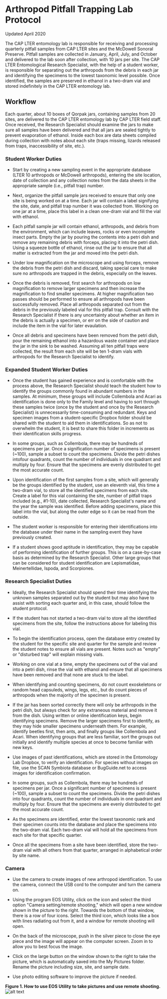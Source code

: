 # **Arthropod Pitfall Trapping Lab Protocol**

Updated April 2020


The CAP LTER entomology lab is responsible for receiving and processing quarterly pitfall samples from CAP LTER sites and the McDowell Sonoral Preserve. Pitfall samples are collected in January, April, July, and October and delivered to the lab soon after collection, with 10 jars per site. The CAP LTER Entomological Research Specialist, with the help of a student worker, is responsible for separating out the arthropods from the debris in each jar and identifying the specimens to the lowest taxonomic level possible. Once identified, the samples are preserved in ethanol in a two-dram vial and stored indefinitely in the CAP LTER entomology lab.


## **Workflow**

Each quarter, about 10 boxes of Qorpak jars, containing samples from 20 sites, are delivered to the CAP LTER entomology lab by CAP LTER field staff. Once received, the Research Specialist should examine the jars to make sure all samples have been delivered and that all jars are sealed tightly to prevent evaporation of ethanol. Inside each box are data sheets compiled during collection with notes about each site (traps missing, lizards released from traps, inaccessibility of site, etc.).

### **Student Worker Duties**

* Start by creating a new sampling event in the appropriate database (LTER 10 arthropods or McDowell arthropods), entering the site location, date of collection and any collection notes from the data sheets in the appropriate sample (i.e., pitfall trap) number.

* Next, organize the pitfall sample jars received to ensure that only one site is being worked on at a time. Each jar will contain a label signifying the site, date, and pitfall trap number it was collected from. Working on one jar at a time, place this label in a clean one-dram vial and fill the vial with ethanol.

* Each pitfall sample jar will contain ethanol, arthropods, and debris from the environment, which can include leaves, rocks or even incomplete insect parts. Empty the jar by pouring the contents into a petri dish and remove any remaining debris with forceps, placing it into the petri dish. Using a squeeze bottle of ethanol, rinse out the jar to ensure that all matter is extracted from the jar and moved into the petri dish.

* Under low magnification on the microscope and using forceps, remove the debris from the petri dish and discard, taking special care to make sure no arthropods are trapped in the debris, especially on the leaves.

* Once the debris is removed, first search for arthropods on low magnification to remove larger specimens and then increase the magnification to find smaller specimens. At higher magnification two passes should be performed to ensure all arthropods have been successfully removed. Place all arthropods separated out from the debris in the previously labeled vial for this pitfall trap. Consult with the Research Specialist if there is any uncertainty about whether an item in the debris is actually a specimen, or err on the side of caution and include the item in the vial for later evaulation.

* Once all debris and specimens have been removed from the petri dish, pour the remaining ethanol into a hazardous waste container and place the jar in the sink to be washed. Assuming all ten pitfall traps were collected, the result from each site will be ten 1-dram vials with arthropods for the Research Specialist to identify.


### **Expanded Student Worker Duties**

* Once the student has gained experience and is comfortable with the process above, the Research Specialist should teach the student how to identify the groups commonly found in abundant numbers in the samples. At minimum, these groups will include Collembola and Acari as identification is done only to the Family level and having to sort through these samples twice (once by the student and once by the Research Specialist) is unnecessarily time-consuming and redundant. Keys and specimen images from a student-specific Dropbox folder should be shared with the student to aid them in identifications. So as not to overwhelm the student, it is best to share this folder in increments as their identification skills progress.

* In some groups, such as Collembola, there may be hundreds of specimens per jar. Once a signification number of specimens is present (~100), sample a subset to count the specimens. Divide the petri dishes intofour quadrants, count the number of individuals in one quadrant and multiply by four. Ensure that the specimens are evenly distributed to get the most accurate count.

* Upon identification of the first samples from a site, which will generally be the groups identified by the student, use an eleventh vial, this time a two-dram vial, to store all the identified specimens from each site. Create a label for this vial containing the site, number of pitfall traps included (e.g., #1-10), date collected, Research Specialist's name and the year the sample was identified. Before adding specimens, place this label into the vial, but along the outer edge so it can be read from the outside.

* The student worker is responsible for entering their identifications into the database under their name in the sampling event they have previously created.

* If a student shows good aptitude in identification, they may be capable of performing identification of further groups. This is on a case-by-case basis as determined by the Research Specialist. Other large groups that can be considered for student identification are Lepismatidae, Meinertellidae, Ispoda, and Scorpiones.


### **Research Specialist Duties**

* Ideally, the Research Specialist should spend their time identifying the unknown samples separated out by the student but may also have to assist with sorting each quarter and, in this case, should follow the student protocol.

* If the student has not started a two-dram vial to store all the identified specimens from the site, follow the instructions above for labeling this vial.

* To begin the identification process, open the database entry created by the student for the specific site and quarter for the sample and review the student notes to ensure all vials are present. Notes such as "empty" or "disturbed trap" will explain missing vials.

* Working on one vial at a time, empty the specimens out of the vial and into a petri dish, rinse the vial with ethanol and ensure that all specimens have been removed and that none are stuck to the label.

* When identifying and counting specimens, do not count exoskeletons or random head capsuleds, wings, legs, etc., but do count pieces of arthropods when the majority of the specimen is present.

* If the jar has been sorted correctly there will only be arthropods in the petri dish, but always check for any extraneous material and remove it from the dish. Using written or online identification keys, begin identifying specimens. Remove the larger specimens first to identify, as they may hide smaller specimens underneath them. For example, identify beetles first, then ants, and finally groups like Collembola and Acari. When identifying groups that are less familiar, sort the groups out initially and identify multiple species at once to become familiar with new keys.

* Use images of past identifications, which are stored in the Entomology Lab Dropbox, to verify an identification. For species without images on file, use the SCAN Symbiota database or BugGuide.net to access images for identification confirmation.

* In some groups, such as Collembola, there may be hundreds of specimens per jar. Once a significant number of specimens is present (~100), sample a subset to count the specimens. Divide the petri dishes into four quadrants, count the number of individuals in one quadrant and multiply by four. Ensure that the specimens are evenly distributed to get the most accurate count.

* As the specimens are identified, enter the lowest taxonomic rank and their specimen counts into the database and place the specimens into the two-dram vial. Each two-dram vial will hold all the specimens from each site for that specific quarter.

* Once all the specimens from a site have been identified, store the two-dram vial with all others from that quarter, arranged in alphabetical order by site name.


### **Camera**

* Use the camera to create images of new arthropod identification. To use the camera, connect the USB cord to the computer and turn the camera on.

* Using the program EOS Utility, click on the icon and select the third option "Camera setting/remote shooting," which will open a new window shown in the picture to the right. Towards the bottom of that window, there is a row of four icons. Select the third icon, which looks like a box with lines radiating out from it, and a window for remote shooting will open.

* On the back of the microscope, push in the silver piece to close the eye piece and the image will appear on the computer screen. Zoom in to allow you to best focus the image.

* Click on the large button on the window shown to the right to take the picture, which is automatically saved into the My Pictures folder. Rename the picture including size, site, and sample date.

* Use photo editing software to improve the picture if needed.

**Figure 1.  How to use EOS Utility to take pictures and use remote shooting.**
![alt text](Images/Arthropods_Lab_Fig1.JPG "Figure 1")